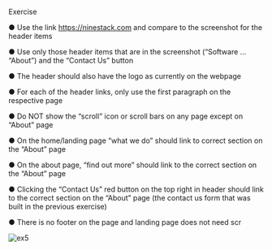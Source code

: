 Exercise

● Use the link https://ninestack.com and compare to the screenshot for the header items

● Use only those header items that are in the screenshot (“Software ... “About”) and the “Contact Us” button

● The header should also have the logo as currently on the webpage

● For each of the header links, only use the first paragraph on the respective page

● Do NOT show the “scroll” icon or scroll bars on any page except on “About” page

● On the home/landing page “what we do” should link to correct section on the “About” page

● On the about page, “find out more” should link to the correct section on the “About” page

● Clicking the “Contact Us” red button on the top right in header should link to the correct section on the “About”
page (the contact us form that was built in the previous exercise)

● There is no footer on the page and landing page does not need scr


![ex5](https://user-images.githubusercontent.com/117432933/202086455-3953f5ce-ffee-4b7d-a9f3-4b5598f72ee3.PNG)
